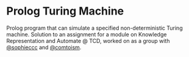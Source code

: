 # Prolog Turing Machine
Prolog program that can simulate a specified non-deterministic Turing machine. Solution to an assignment for a module on Knowledge Representation and Automate @ TCD, worked on as a group with
[@sophieccc](https://github.com/sophieccc) and [@comtoism](https://github.com/maddiecomtois).
